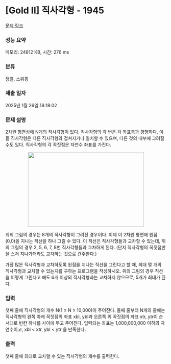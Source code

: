 # [Gold II] 직사각형 - 1945 

[문제 링크](https://www.acmicpc.net/problem/1945) 

### 성능 요약

메모리: 24812 KB, 시간: 276 ms

### 분류

정렬, 스위핑

### 제출 일자

2025년 1월 26일 18:18:02

### 문제 설명

<p>2차원 평면상에 N개의 직사각형이 있다. 직사각형의 각 변은 각 좌표축과 평행하다. 이들 직사각형은 다른 직사각형와 겹쳐지거나 일치할 수 있으며, 다른 것의 내부에 그려질 수도 있다. 직사각형의 각 꼭짓점은 자연수 좌표를 가진다.</p>

<p style="text-align: center;"><img alt="" height="234" src="" width="363"></p>

<p>위의 그림의 경우는 8개의 직사각형이 그려진 경우이다. 이제 이 2차원 평면에 원점 (0,0)을 지나는 직선을 하나 그릴 수 있다. 이 직선은 직사각형들과 교차할 수 있는데, 위의 그림의 경우 2, 5, 6, 7, 8번 직사각형들과 교차하게 된다. (단지 직사각형의 꼭짓점만을 스쳐 지나가더라도 교차하는 것으로 간주한다.)</p>

<p>가장 많은 직사각형과 교차하도록 원점을 지나는 직선을 그린다고 할 때, 최대 몇 개의 직사각형과 교차할 수 있는지를 구하는 프로그램을 작성하시오. 위의 그림의 경우 직선을 어떻게 그린다고 해도 6개 이상의 직사각형과는 교차하지 않으므로, 5개가 최대가 된다.</p>

### 입력 

 <p>첫째 줄에 직사각형의 개수 N(1 ≤ N ≤ 10,000)이 주어진다. 둘째 줄부터 N개의 줄에는 직사각형의 왼쪽 아래 꼭짓점의 좌표 xbl, ybl과 오른쪽 위 꼭짓점의 좌표 xtr, ytr이 순서대로 빈칸 하나를 사이에 두고 주어진다. 입력되는 좌표는 1,000,000,000 이하의 자연수이고, xbl < xtr, ybl < ytr 을 만족한다.</p>

### 출력 

 <p>첫째 줄에 최대로 교차할 수 있는 직사각형의 개수를 출력한다.</p>

